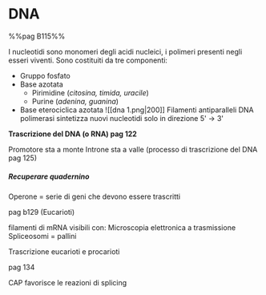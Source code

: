 # DNA
%%pag B115%%

I nucleotidi sono monomeri degli acidi nucleici, i polimeri presenti negli esseri viventi. Sono costituiti da tre componenti:  
- Gruppo fosfato 
- Base azotata
	- Pirimidine (*citosina, timida, uracile*)
	- Purine (*adenina, guanina*)
- Base eterociclica azotata
![[dna 1.png|200]]
Filamenti antiparalleli 
DNA polimerasi sintetizza nuovi nucleotidi solo in direzione 5' $\to$ 3' 

**Trascrizione del DNA (o RNA) pag 122** 

Promotore sta a monte 
Introne sta a valle
(processo di trascrizione del DNA pag 125)

##### Recuperare quadernino

Operone = serie di geni che devono essere trascritti

pag b129 (Eucarioti)

filamenti di mRNA visibili con: 
Microscopia elettronica a trasmissione 
Spliceosomi = pallini 

Trascrizione eucarioti e procarioti 


pag 134

CAP favorisce le reazioni di splicing 